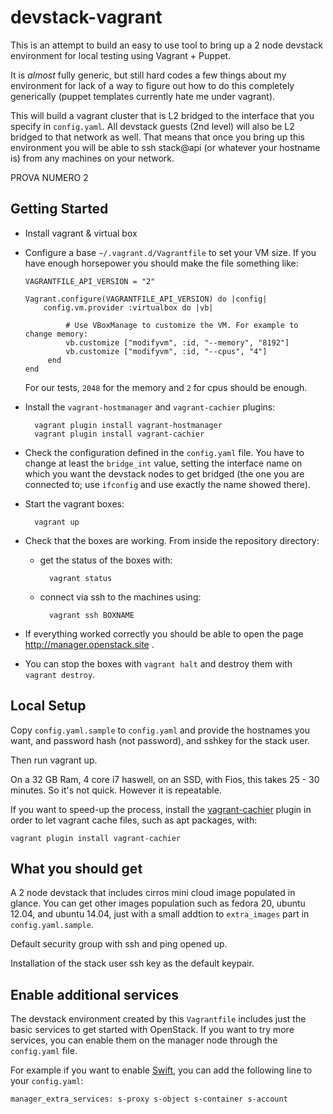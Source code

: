 devstack-vagrant
================

This is an attempt to build an easy to use tool to bring up a 2 node
devstack environment for local testing using Vagrant + Puppet.

It is *almost* fully generic, but still hard codes a few things about
my environment for lack of a way to figure out how to do this
completely generically (puppet templates currently hate me under
vagrant).

This will build a vagrant cluster that is L2 bridged to the interface
that you specify in ``config.yaml``. All devstack guests (2nd
level) will also be L2 bridged to that network as well. That means
that once you bring up this environment you will be able to ssh
stack@api (or whatever your hostname is) from any machines on your
network.

PROVA NUMERO 2

Getting Started
------------------------

- Install vagrant & virtual box

- Configure a base ``~/.vagrant.d/Vagrantfile`` to set your VM size. If you
  have enough horsepower you should make the file something like:

      VAGRANTFILE_API_VERSION = "2"

      Vagrant.configure(VAGRANTFILE_API_VERSION) do |config|
          config.vm.provider :virtualbox do |vb|

               # Use VBoxManage to customize the VM. For example to change memory:
               vb.customize ["modifyvm", :id, "--memory", "8192"]
               vb.customize ["modifyvm", :id, "--cpus", "4"]
           end
      end

  For our tests, ``2048`` for the memory and ``2`` for cpus should be enough.

- Install the ``vagrant-hostmanager`` and ``vagrant-cachier`` plugins:

        vagrant plugin install vagrant-hostmanager
        vagrant plugin install vagrant-cachier

- Check the configuration defined in the ``config.yaml`` file. You have to
  change at least the ``bridge_int`` value, setting the interface name
  on which you want the devstack nodes to get bridged (the one you are
  connected to; use ``ifconfig`` and use exactly the name showed there).

- Start the vagrant boxes:

        vagrant up

- Check that the boxes are working. From inside the repository directory:

  - get the status of the boxes with:

          vagrant status

  - connect via ssh to the machines using:

          vagrant ssh BOXNAME

- If everything worked correctly you should be able to open the page
  <http://manager.openstack.site> .


- You can stop the boxes with ``vagrant halt`` and destroy them with
  ``vagrant destroy``.


Local Setup
--------------------
Copy ``config.yaml.sample`` to ``config.yaml`` and provide the
hostnames you want, and password hash (not password), and sshkey for
the stack user.

Then run vagrant up.

On a 32 GB Ram, 4 core i7 haswell, on an SSD, with Fios, this takes
25 - 30 minutes. So it's not quick. However it is repeatable.

If you want to speed-up the process, install the
[vagrant-cachier](https://github.com/fgrehm/vagrant-cachier) plugin in order
to let vagrant cache files, such as apt packages, with:

    vagrant plugin install vagrant-cachier


What you should get
-----------------------------------
A 2 node devstack that includes cirros mini cloud image populated in glance.
You can get other images population such as fedora 20, ubuntu 12.04,
and ubuntu 14.04, just with a small addtion to ``extra_images`` part
in ``config.yaml.sample``.

Default security group with ssh and ping opened up.

Installation of the stack user ssh key as the default keypair.

Enable additional services
------------------------
The devstack environment created by this `Vagrantfile` includes just the basic
services to get started with OpenStack. If you want to try more services, you
can enable them on the manager node through the ``config.yaml`` file.

For example if you want to enable [Swift](http://swift.openstack.org), you can
add the following line to your ``config.yaml``:

    manager_extra_services: s-proxy s-object s-container s-account
